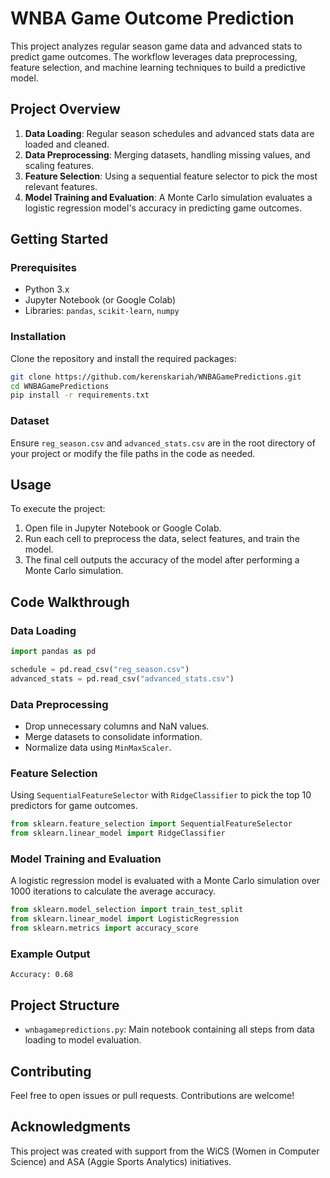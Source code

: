 # WNBA Game Outcome Prediction

This project analyzes regular season game data and advanced stats to predict game outcomes. The workflow leverages data preprocessing, feature selection, and machine learning techniques to build a predictive model.

## Project Overview

1. **Data Loading**: Regular season schedules and advanced stats data are loaded and cleaned.
2. **Data Preprocessing**: Merging datasets, handling missing values, and scaling features.
3. **Feature Selection**: Using a sequential feature selector to pick the most relevant features.
4. **Model Training and Evaluation**: A Monte Carlo simulation evaluates a logistic regression model's accuracy in predicting game outcomes.

## Getting Started

### Prerequisites

- Python 3.x
- Jupyter Notebook (or Google Colab)
- Libraries: `pandas`, `scikit-learn`, `numpy`

### Installation

Clone the repository and install the required packages:

```bash
git clone https://github.com/kerenskariah/WNBAGamePredictions.git
cd WNBAGamePredictions
pip install -r requirements.txt
```

### Dataset

Ensure `reg_season.csv` and `advanced_stats.csv` are in the root directory of your project or modify the file paths in the code as needed.

## Usage

To execute the project:

1. Open file in Jupyter Notebook or Google Colab.
2. Run each cell to preprocess the data, select features, and train the model.
3. The final cell outputs the accuracy of the model after performing a Monte Carlo simulation.

## Code Walkthrough

### Data Loading

```python
import pandas as pd

schedule = pd.read_csv("reg_season.csv")
advanced_stats = pd.read_csv("advanced_stats.csv")
```

### Data Preprocessing

- Drop unnecessary columns and NaN values.
- Merge datasets to consolidate information.
- Normalize data using `MinMaxScaler`.

### Feature Selection

Using `SequentialFeatureSelector` with `RidgeClassifier` to pick the top 10 predictors for game outcomes.

```python
from sklearn.feature_selection import SequentialFeatureSelector
from sklearn.linear_model import RidgeClassifier
```

### Model Training and Evaluation

A logistic regression model is evaluated with a Monte Carlo simulation over 1000 iterations to calculate the average accuracy.

```python
from sklearn.model_selection import train_test_split
from sklearn.linear_model import LogisticRegression
from sklearn.metrics import accuracy_score
```

### Example Output

```
Accuracy: 0.68
```

## Project Structure

- `wnbagamepredictions.py`: Main notebook containing all steps from data loading to model evaluation.

## Contributing

Feel free to open issues or pull requests. Contributions are welcome!

## Acknowledgments

This project was created with support from the WiCS (Women in Computer Science) and ASA (Aggie Sports Analytics) initiatives.
```
